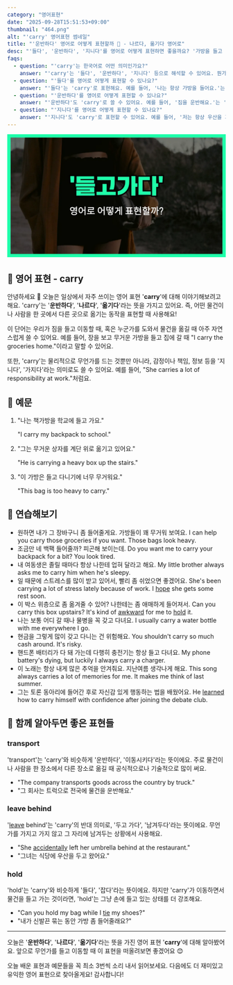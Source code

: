 ```yaml
---
category: "영어표현"
date: "2025-09-28T15:51:53+09:00"
thumbnail: "464.png"
alt: "'carry' 영어표현 썸네일"
title: "'운반하다' 영어로 어떻게 표현할까 🚚 - 나르다, 옮기다 영어로"
desc: "'들다', '운반하다', '지니다'를 영어로 어떻게 표현하면 좋을까요? '가방을 들고 다녀요.', '짐을 운반해요.', '항상 우산을 지니고 다녀요.' 등을 영어로 표현하는 법을 배워봅시다. 다양한 예문을 통해서 연습하고 본인의 표현으로 만들어 보세요."
faqs: 
  - question: "'carry'는 한국어로 어떤 의미인가요?"
    answer: "'carry'는 '들다', '운반하다', '지니다' 등으로 해석할 수 있어요. 뭔가를 손에 들고 있거나, 어딘가로 옮기거나, 항상 가지고 다니는 느낌이에요."
  - question: "'들다'를 영어로 어떻게 표현할 수 있나요?"
    answer: "'들다'는 'carry'로 표현해요. 예를 들어, '나는 항상 가방을 들어요.'는 'I always carry a bag.'라고 해요."
  - question: "'운반하다'를 영어로 어떻게 표현할 수 있나요?"
    answer: "'운반하다'도 'carry'로 쓸 수 있어요. 예를 들어, '짐을 운반해요.'는 'I carry the luggage.'라고 말해요."
  - question: "'지니다'를 영어로 어떻게 표현할 수 있나요?"
    answer: "'지니다'도 'carry'로 표현할 수 있어요. 예를 들어, '저는 항상 우산을 지니고 다녀요.'는 'I always carry an umbrella.'라고 해요."
---
```


!['carry' 영어표현](./464.png)

## 🌟 영어 표현 - carry

안녕하세요 👋 오늘은 일상에서 자주 쓰이는 영어 표현 '**carry**'에 대해 이야기해보려고 해요. 'carry'는 '**운반하다**', '**나르다**', '**옮기다**'라는 뜻을 가지고 있어요. 즉, 어떤 물건이나 사람을 한 곳에서 다른 곳으로 옮기는 동작을 표현할 때 사용해요!

이 단어는 우리가 짐을 들고 이동할 때, 혹은 누군가를 도와서 물건을 옮길 때 아주 자연스럽게 쓸 수 있어요. 예를 들어, 장을 보고 무거운 가방을 들고 집에 갈 때 "I carry the groceries home."이라고 말할 수 있어요.

또한, 'carry'는 물리적으로 무언가를 드는 것뿐만 아니라, 감정이나 책임, 정보 등을 '지니다', '가지다'라는 의미로도 쓸 수 있어요. 예를 들어, "She carries a lot of responsibility at work."처럼요.

## 📖 예문

1. "나는 책가방을 학교에 들고 가요."

   "I carry my backpack to school."

2. "그는 무거운 상자를 계단 위로 옮기고 있어요."

   "He is carrying a heavy box up the stairs."

3. "이 가방은 들고 다니기에 너무 무거워요."

   "This bag is too heavy to carry."



## 💬 연습해보기

<ul data-interactive-list>

  <li data-interactive-item>
    <span data-toggler>원하면 내가 그 장바구니 좀 들어줄게요. 가방들이 꽤 무거워 보여요.</span>
    <span data-answer>I can help you carry those groceries if you want. Those bags look heavy.</span>
  </li>

  <li data-interactive-item>
    <span data-toggler>조금만 네 백팩 들어줄까? 피곤해 보이는데.</span>
    <span data-answer>Do you want me to carry your backpack for a bit? You look tired.</span>
  </li>

  <li data-interactive-item>
    <span data-toggler>내 여동생은 졸릴 때마다 항상 나한테 업혀 달라고 해요.</span>
    <span data-answer>My little brother always asks me to carry him when he's sleepy.</span>
  </li>

  <li data-interactive-item>
    <span data-toggler>일 때문에 스트레스를 많이 받고 있어서, 빨리 좀 쉬었으면 좋겠어요.</span>
    <span data-answer>She's been carrying a lot of stress lately because of work. I <a href="/blog/성공하면-좋겠어-영어표현/">hope</a> she gets some rest soon.</span>
  </li>

  <li data-interactive-item>
    <span data-toggler>이 박스 위층으로 좀 옮겨줄 수 있어? 나한테는 좀 애매하게 들어져서.</span>
    <span data-answer>Can you carry this box upstairs? It's kind of <a href="/blog/in-english/124.awkward/">awkward</a> for me to <a href="/blog/in-english/388.hold/">hold</a> it.</span>
  </li>

  <li data-interactive-item>
    <span data-toggler>나는 보통 어디 갈 때나 물병을 꼭 갖고 다녀요.</span>
    <span data-answer>I usually carry a water bottle with me everywhere I go.</span>
  </li>

  <li data-interactive-item>
    <span data-toggler>현금을 그렇게 많이 갖고 다니는 건 위험해요.</span>
    <span data-answer>You shouldn't carry so much cash around. It's risky.</span>
  </li>

  <li data-interactive-item>
    <span data-toggler>핸드폰 배터리가 다 돼 가는데 다행히 충전기는 항상 들고 다녀요.</span>
    <span data-answer>My phone battery's dying, but luckily I always carry a charger.</span>
  </li>

  <li data-interactive-item>
    <span data-toggler>이 노래는 항상 내게 많은 추억을 안겨줘요. 지난여름 생각나게 해요.</span>
    <span data-answer>This song always carries a lot of memories for me. It makes me think of last summer.</span>
  </li>

  <li data-interactive-item>
    <span data-toggler>그는 토론 동아리에 들어간 후로 자신감 있게 행동하는 법을 배웠어요.</span>
    <span data-answer>He <a href="/blog/in-english/245.learn/">learned</a> how to carry himself with confidence after joining the debate club.</span>
  </li>

</ul>

## 🤝 함께 알아두면 좋은 표현들

### transport

'transport'는 'carry'와 비슷하게 '운반하다', '이동시키다'라는 뜻이에요. 주로 물건이나 사람을 한 장소에서 다른 장소로 옮길 때 공식적으로나 기술적으로 많이 써요.

- "The company transports goods across the country by truck."
- "그 회사는 트럭으로 전국에 물건을 운반해요."

### leave behind

'[leave](/blog/in-english/402.leave/) behind'는 'carry'의 반대 의미로, '두고 가다', '남겨두다'라는 뜻이에요. 무언가를 가지고 가지 않고 그 자리에 남겨두는 상황에서 사용해요.

- "She [accidentally](/blog/in-english/314.accidentally/) left her umbrella behind at the restaurant."
- "그녀는 식당에 우산을 두고 왔어요."

### hold

'hold'는 'carry'와 비슷하게 '들다', '잡다'라는 뜻이에요. 하지만 'carry'가 이동하면서 물건을 들고 가는 것이라면, 'hold'는 그냥 손에 들고 있는 상태를 더 강조해요.

- "Can you hold my bag while I [tie](/blog/in-english/396.tie/) my shoes?"
- "내가 신발끈 묶는 동안 가방 좀 들어줄래요?"

---

오늘은 '**운반하다**', '**나르다**', '**옮기다**'라는 뜻을 가진 영어 표현 '**carry**'에 대해 알아봤어요. 앞으로 무언가를 들고 이동할 때 이 표현을 떠올려보면 좋겠어요 😊

오늘 배운 표현과 예문들을 꼭 최소 3번씩 소리 내서 읽어보세요. 다음에도 더 재미있고 유익한 영어 표현으로 찾아올게요! 감사합니다!

